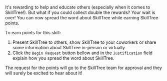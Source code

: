 It's rewarding to help and educate others (especially when it comes to SkillTree!). But what if you could collect double the rewards? Your wait is over! You can now spread the word about SkillTree while earning SkillTree points.

To earn points for this skill:

1. Present SkillTree to others, show SkillTree to your coworkers or share some information about SkillTree in-person or virtually
2. Click the `Begin Request` button bellow and in the `Justification` field explain how you spread the word about SkillTree.

The request for the points will go to the SkillTree team for approval and they will surely be excited to hear about it!